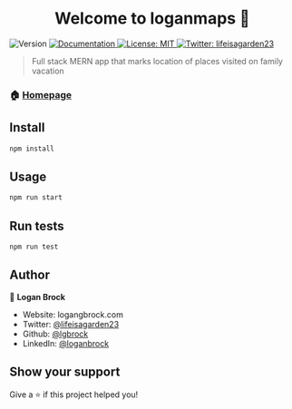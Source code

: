 <h1 align="center">Welcome to loganmaps 👋</h1>
<p>
  <img alt="Version" src="https://img.shields.io/badge/version-0.1.0-blue.svg?cacheSeconds=2592000" />
  <a href="yes" target="_blank">
    <img alt="Documentation" src="https://img.shields.io/badge/documentation-yes-brightgreen.svg" />
  </a>
  <a href="#" target="_blank">
    <img alt="License: MIT" src="https://img.shields.io/badge/License-MIT-yellow.svg" />
  </a>
  <a href="https://twitter.com/lifeisagarden23" target="_blank">
    <img alt="Twitter: lifeisagarden23" src="https://img.shields.io/twitter/follow/lifeisagarden23.svg?style=social" />
  </a>
</p>

> Full stack MERN app that marks location of places visited on family vacation

### 🏠 [Homepage](http://31.220.50.254/)

## Install

```sh
npm install
```

## Usage

```sh
npm run start
```

## Run tests

```sh
npm run test
```

## Author

👤 **Logan Brock**

* Website: logangbrock.com
* Twitter: [@lifeisagarden23](https://twitter.com/lifeisagarden23)
* Github: [@lgbrock](https://github.com/lgbrock)
* LinkedIn: [@loganbrock](https://linkedin.com/in/loganbrock)

## Show your support

Give a ⭐️ if this project helped you!
